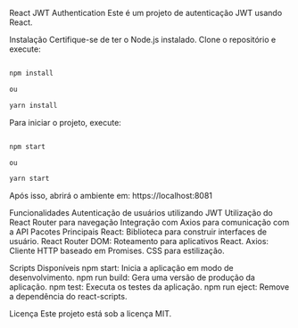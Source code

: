 React JWT Authentication
Este é um projeto de autenticação JWT usando React.

Instalação
Certifique-se de ter o Node.js instalado. Clone o repositório e execute:

```bash

npm install

ou

yarn install

```

Para iniciar o projeto, execute:

```bash

npm start

ou 

yarn start

```

Após isso, abrirá o ambiente em: 
https://localhost:8081

Funcionalidades
Autenticação de usuários utilizando JWT
Utilização do React Router para navegação
Integração com Axios para comunicação com a API
Pacotes Principais
React: Biblioteca para construir interfaces de usuário.
React Router DOM: Roteamento para aplicativos React.
Axios: Cliente HTTP baseado em Promises.
CSS para estilização.

Scripts Disponíveis
npm start: Inicia a aplicação em modo de desenvolvimento.
npm run build: Gera uma versão de produção da aplicação.
npm test: Executa os testes da aplicação.
npm run eject: Remove a dependência do react-scripts.


Licença
Este projeto está sob a licença MIT.
